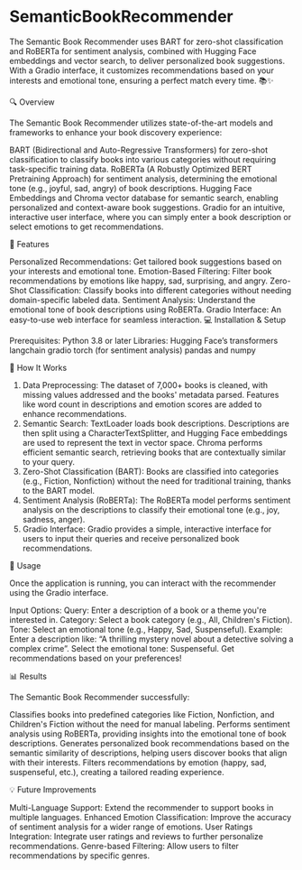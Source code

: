 # SemanticBookRecommender
The Semantic Book Recommender uses BART for zero-shot classification and RoBERTa for sentiment analysis, combined with Hugging Face embeddings and vector search, to deliver personalized book suggestions. With a Gradio interface, it customizes recommendations based on your interests and emotional tone, ensuring a perfect match every time. 📚✨

🔍 Overview

The Semantic Book Recommender utilizes state-of-the-art models and frameworks to enhance your book discovery experience:

BART (Bidirectional and Auto-Regressive Transformers) for zero-shot classification to classify books into various categories without requiring task-specific training data.
RoBERTa (A Robustly Optimized BERT Pretraining Approach) for sentiment analysis, determining the emotional tone (e.g., joyful, sad, angry) of book descriptions.
Hugging Face Embeddings and Chroma vector database for semantic search, enabling personalized and context-aware book suggestions.
Gradio for an intuitive, interactive user interface, where you can simply enter a book description or select emotions to get recommendations.

🚀 Features

Personalized Recommendations: Get tailored book suggestions based on your interests and emotional tone.
Emotion-Based Filtering: Filter book recommendations by emotions like happy, sad, surprising, and angry.
Zero-Shot Classification: Classify books into different categories without needing domain-specific labeled data.
Sentiment Analysis: Understand the emotional tone of book descriptions using RoBERTa.
Gradio Interface: An easy-to-use web interface for seamless interaction.
💻 Installation & Setup

Prerequisites:
Python 3.8 or later
Libraries:
Hugging Face’s transformers
langchain
gradio
torch (for sentiment analysis)
pandas and numpy

🧠 How It Works

1. Data Preprocessing:
The dataset of 7,000+ books is cleaned, with missing values addressed and the books' metadata parsed.
Features like word count in descriptions and emotion scores are added to enhance recommendations.
2. Semantic Search:
TextLoader loads book descriptions.
Descriptions are then split using a CharacterTextSplitter, and Hugging Face embeddings are used to represent the text in vector space.
Chroma performs efficient semantic search, retrieving books that are contextually similar to your query.
3. Zero-Shot Classification (BART):
Books are classified into categories (e.g., Fiction, Nonfiction) without the need for traditional training, thanks to the BART model.
4. Sentiment Analysis (RoBERTa):
The RoBERTa model performs sentiment analysis on the descriptions to classify their emotional tone (e.g., joy, sadness, anger).
5. Gradio Interface:
Gradio provides a simple, interactive interface for users to input their queries and receive personalized book recommendations.

🧳 Usage

Once the application is running, you can interact with the recommender using the Gradio interface.

Input Options:
Query: Enter a description of a book or a theme you're interested in.
Category: Select a book category (e.g., All, Children's Fiction).
Tone: Select an emotional tone (e.g., Happy, Sad, Suspenseful).
Example:
Enter a description like: “A thrilling mystery novel about a detective solving a complex crime”.
Select the emotional tone: Suspenseful.
Get recommendations based on your preferences!

📊 Results

The Semantic Book Recommender successfully:

Classifies books into predefined categories like Fiction, Nonfiction, and Children's Fiction without the need for manual labeling.
Performs sentiment analysis using RoBERTa, providing insights into the emotional tone of book descriptions.
Generates personalized book recommendations based on the semantic similarity of descriptions, helping users discover books that align with their interests.
Filters recommendations by emotion (happy, sad, suspenseful, etc.), creating a tailored reading experience.

💡 Future Improvements

Multi-Language Support: Extend the recommender to support books in multiple languages.
Enhanced Emotion Classification: Improve the accuracy of sentiment analysis for a wider range of emotions.
User Ratings Integration: Integrate user ratings and reviews to further personalize recommendations.
Genre-based Filtering: Allow users to filter recommendations by specific genres.
